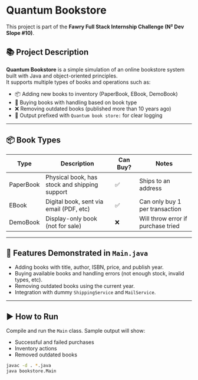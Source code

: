 # Quantum Bookstore

This project is part of the **Fawry Full Stack Internship Challenge (N² Dev Slope #10)**.

## 📚 Project Description

**Quantum Bookstore** is a simple simulation of an online bookstore system built with Java and object-oriented principles.  
It supports multiple types of books and operations such as:

- 📦 Adding new books to inventory (PaperBook, EBook, DemoBook)
- 🛒 Buying books with handling based on book type
- ❌ Removing outdated books (published more than 10 years ago)
- 💬 Output prefixed with `Quantum book store:` for clear logging

---

## 📦 Book Types

| Type       | Description                                    | Can Buy? | Notes                             |
|------------|------------------------------------------------|----------|------------------------------------|
| PaperBook  | Physical book, has stock and shipping support | ✅       | Ships to an address                |
| EBook      | Digital book, sent via email (PDF, etc)       | ✅       | Can only buy 1 per transaction     |
| DemoBook   | Display-only book (not for sale)              | ❌       | Will throw error if purchase tried |

---

## 🧪 Features Demonstrated in `Main.java`

- Adding books with title, author, ISBN, price, and publish year.
- Buying available books and handling errors (not enough stock, invalid types, etc).
- Removing outdated books using the current year.
- Integration with dummy `ShippingService` and `MailService`.

---

## ▶️ How to Run

Compile and run the `Main` class. Sample output will show:

- Successful and failed purchases
- Inventory actions
- Removed outdated books

```bash
javac -d . *.java
java bookstore.Main
